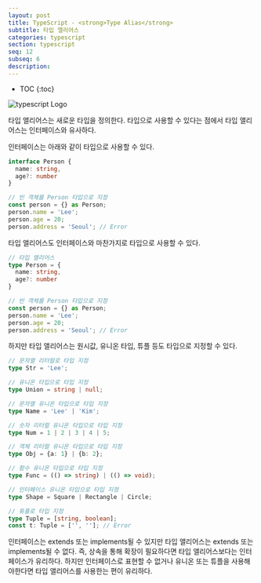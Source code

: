 ```yaml
---
layout: post
title: TypeScript - <strong>Type Alias</strong>
subtitle: 타입 앨리어스
categories: typescript
section: typescript
seq: 12
subseq: 6
description:
---
```


* TOC
{:toc}

![typescript Logo](/img/typescript-logo.png)

타입 앨리어스는 새로운 타입을 정의한다. 타입으로 사용할 수 있다는 점에서 타입 앨리어스는 인터페이스와 유사하다.

인터페이스는 아래와 같이 타입으로 사용할 수 있다.

```typescript
interface Person {
  name: string,
  age?: number
}

// 빈 객체를 Person 타입으로 지정
const person = {} as Person;
person.name = 'Lee';
person.age = 20;
person.address = 'Seoul'; // Error
```

타입 앨리어스도 인터페이스와 마찬가지로 타입으로 사용할 수 있다.

```typescript
// 타입 앨리어스
type Person = {
  name: string,
  age?: number
}

// 빈 객체를 Person 타입으로 지정
const person = {} as Person;
person.name = 'Lee';
person.age = 20;
person.address = 'Seoul'; // Error
```

하지만 타입 앨리어스는 원시값, 유니온 타입, 튜플 등도 타입으로 지정할 수 있다.

```typescript
// 문자열 리터럴로 타입 지정
type Str = 'Lee';

// 유니온 타입으로 타입 지정
type Union = string | null;

// 문자열 유니온 타입으로 타입 지정
type Name = 'Lee' | 'Kim';

// 숫자 리터럴 유니온 타입으로 타입 지정
type Num = 1 | 2 | 3 | 4 | 5;

// 객체 리터럴 유니온 타입으로 타입 지정
type Obj = {a: 1} | {b: 2};

// 함수 유니온 타입으로 타입 지정
type Func = (() => string) | (() => void);

// 인터페이스 유니온 타입으로 타입 지정
type Shape = Square | Rectangle | Circle;

// 튜플로 타입 지정
type Tuple = [string, boolean];
const t: Tuple = ['', '']; // Error
```

인터페이스는 extends 또는 implements될 수 있지만 타입 앨리어스는 extends 또는 implements될 수 없다. 즉, 상속을 통해 확장이 필요하다면 타입 앨리어스보다는 인터페이스가 유리하다. 하지만 인터페이스로 표현할 수 없거나 유니온 또는 튜플을 사용해야한다면 타입 앨리어스를 사용한는 편이 유리하다.
